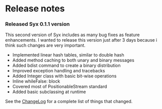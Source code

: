 # Release notes #

### Released Syx 0.1.1 version ###

This second version of Syx includes as many bug fixes as feature enhancements.
I wanted to release this version just after 3 days because i think such changes are very important.
  * Implemented linear hash tables, similar to double hash
  * Added method caching to both unary and binary messages
  * Added bdist command to create a binary distribution
  * Improved exception handling and tracebacks
  * Added Integer class with basic bit-wise operations
  * Inline whileFalse: block
  * Covered most of PositionableStream standard
  * Added basic subclassing at runtime

See the [ChangeLog](http://syx.googlecode.com/svn/tags/syx-0.1.1/ChangeLog) for a complete list of things that changed.